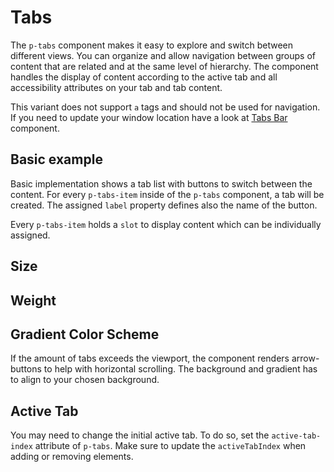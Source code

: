 # Tabs

The `p-tabs` component makes it easy to explore and switch between different views. You can organize and allow
navigation between groups of content that are related and at the same level of hierarchy. The component handles the
display of content according to the active tab and all accessibility attributes on your tab and tab content.

This variant does not support `a` tags and should not be used for navigation. If you need to update your window location
have a look at [Tabs Bar](components/tabs-bar) component.

<TableOfContents></TableOfContents>

## Basic example

Basic implementation shows a tab list with buttons to switch between the content. For every `p-tabs-item` inside of the
`p-tabs` component, a tab will be created. The assigned `label` property defines also the name of the button.

Every `p-tabs-item` holds a `slot` to display content which can be individually assigned.

<Playground :markup="basic" :config="config"></Playground>

## Size

<Playground :markup="sizeMarkup" :config="config">
  <SelectOptions v-model="size" :values="sizes" name="size"></SelectOptions>
</Playground>

## Weight

<Playground :markup="weightMarkup" :config="config">
  <SelectOptions v-model="weight" :values="weights" name="weight"></SelectOptions>
</Playground>

## Gradient Color Scheme

If the amount of tabs exceeds the viewport, the component renders arrow-buttons to help with horizontal scrolling. The
background and gradient has to align to your chosen background.

<Playground :markup="gradientColorSchemeMarkup" :config="{ ...config, colorScheme: gradientColorScheme }">
  <SelectOptions v-model="gradientColorScheme" :values="gradientColorSchemes" name="gradientColorScheme"></SelectOptions>
</Playground>

## Active Tab

You may need to change the initial active tab. To do so, set the `active-tab-index` attribute of `p-tabs`. Make sure to
update the `activeTabIndex` when adding or removing elements.

<Playground :markup="activeTab" :config="config"></Playground>

<script lang="ts">
import Vue from 'vue';
import Component from 'vue-class-component';
import { TAB_SIZES, TAB_WEIGHTS } from '../tabs-bar/tabs-bar-utils';
import { GRADIENT_COLOR_THEMES } from '../scroller/scroller-utils'; 

const buildTabsItem = (name: string, index: number) => 
`  <p-tabs-item label="Tab ${name}">
    <p-text>Tab Content ${name}</p-text>
  </p-tabs-item>`;
  
@Component
export default class Code extends Vue {
  config = { themeable: true };

  basic =
`<p-tabs>
${['One', 'Two', 'Three'].map(buildTabsItem).join('\n')}
</p-tabs>`;

  size = 'medium';
  sizes = [...TAB_SIZES, "{ base: 'small', l: 'medium' }"];
  get sizeMarkup() {
    return `<p-tabs size="${this.size}">
${['One', 'Two', 'Three'].map(buildTabsItem).join('\n')}
</p-tabs>`;
  }

  weight = 'semibold';
  weights = TAB_WEIGHTS;
  get weightMarkup() {
    return `<p-tabs weight="${this.weight}">
${['One', 'Two', 'Three'].map(buildTabsItem).join('\n')}
</p-tabs>`;
  }

  gradientColorScheme = 'surface';
  gradientColorSchemes = GRADIENT_COLOR_THEMES;
  get gradientColorSchemeMarkup() {
    return `<p-tabs gradient-color-scheme="${this.gradientColorScheme}">
${['One', 'Two', 'Three', 'Four', 'Five', 'Six', 'Seven', 'Eight', 'Nine', 'Ten', 'Eleven', 'Twelve', 'Thirteen', 'Fourteen', 'Fifteen', 'Sixteen', 'Seventeen', 'Eighteen', 'Nineteen', 'Twenty']
  .map(buildTabsItem).join('\n')}
</p-tabs>`;
  }
    
  activeTab =
`<p-tabs active-tab-index="1">
${['One', 'Two', 'Three'].map(buildTabsItem).join('\n')}
</p-tabs>`;
}
</script>
